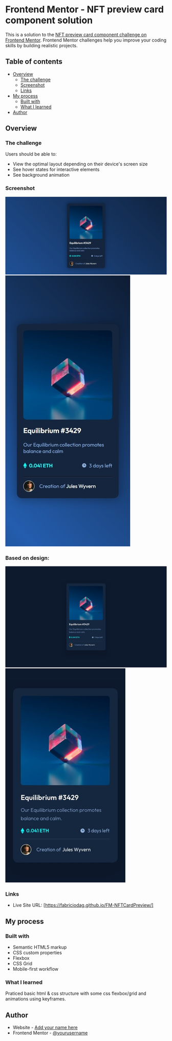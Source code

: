 # Frontend Mentor - NFT preview card component solution

This is a solution to the [NFT preview card component challenge on Frontend Mentor](https://www.frontendmentor.io/challenges/nft-preview-card-component-SbdUL_w0U). Frontend Mentor challenges help you improve your coding skills by building realistic projects. 

## Table of contents

- [Overview](#overview)
  - [The challenge](#the-challenge)
  - [Screenshot](#screenshot)
  - [Links](#links)
- [My process](#my-process)
  - [Built with](#built-with)
  - [What I learned](#what-i-learned)
- [Author](#author)


## Overview

### The challenge

Users should be able to:

- View the optimal layout depending on their device's screen size
- See hover states for interactive elements
- See background animation

### Screenshot

![](./screenshots/Desktop.jpeg)
![](./screenshots/Mobile.jpeg)

### Based on design:

![](./design/desktop-design.jpg)
![](./design/mobile-design.jpg)


### Links

- Live Site URL: [https://fabriciodag.github.io/FM-NFTCardPreview/]

## My process

### Built with

- Semantic HTML5 markup
- CSS custom properties
- Flexbox
- CSS Grid
- Mobile-first workflow

### What I learned

Praticed basic html & css structure with some css flexbox/grid and animations using keyframes.

## Author

- Website - [Add your name here](https://www.your-site.com)
- Frontend Mentor - [@yourusername](https://www.frontendmentor.io/profile/yourusername)

